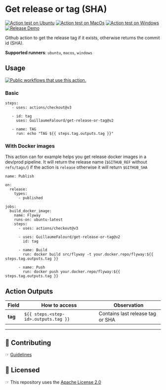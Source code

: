 # Get release or tag (SHA)

[![Action test on Ubuntu](https://github.com/GuillaumeFalourd/get-release-or-tag/actions/workflows/ubuntu_action_test.yml/badge.svg)](https://github.com/GuillaumeFalourd/get-release-or-tag/actions/workflows/ubuntu_action_test.yml) [![Action test on MacOs](https://github.com/GuillaumeFalourd/get-release-or-tag/actions/workflows/macos_action_test.yml/badge.svg)](https://github.com/GuillaumeFalourd/get-release-or-tag/actions/workflows/macos_action_test.yml) [![Action test on Windows](https://github.com/GuillaumeFalourd/get-release-or-tag/actions/workflows/windows_action_test.yml/badge.svg)](https://github.com/GuillaumeFalourd/get-release-or-tag/actions/workflows/windows_action_test.yml) [![Release Demo](https://github.com/GuillaumeFalourd/get-release-or-tag/actions/workflows/release_demo.yml/badge.svg)](https://github.com/GuillaumeFalourd/get-release-or-tag/actions/workflows/release_demo.yml)

Github action to get the release tag if it exists, otherwise returns the commit id (SHA).

**Supported runners**: `ubuntu`, `macos`, `windows`

## Usage

[![Public workflows that use this action.](https://img.shields.io/endpoint?url=https%3A%2F%2Fapi-endbug.vercel.app%2Fapi%2Fgithub-actions%2Fused-by%3Faction%3DGuillaumeFalourd%2Fget-release-or-tag%26badge%3Dtrue)](https://github.com/search?o=desc&q=GuillaumeFalourd+get-release-or-tag+path%3A.github%2Fworkflows+language%3AYAML&s=&type=Code)

### Basic

```
steps:
   - uses: actions/checkout@v3

   - id: tag
     uses: GuillaumeFalourd/get-release-or-tag@v2

   - name: TAG
     run: echo "TAG ${{ steps.tag.outputs.tag }}"
```

### With Docker images

This action can for example helps you get release docker images in a dev/prod pipeline. 
It will return the release name (`$GITHUB_REF` without `refs/tags/`) if the action is `release` otherwise it will return `$GITHUB_SHA`

```
name: Publish

on:
  release:
    types:
      - published

jobs:
  build_docker_image:
    name: Flyway
    runs-on: ubuntu-latest
    steps:
      - uses: actions/checkout@v3

      - uses: GuillaumeFalourd/get-release-or-tag@v2
        id: tag

      - name: Build
        run: docker build src/flyway -t your.docker.repo/flyway:${{ steps.tag.outputs.tag }}

      - name: Push
        run: docker push your.docker.repo/flyway:${{ steps.tag.outputs.tag }}
```

## Action Outputs

Field | How to access | Observation
------------ | ------------  | -------------
**tag** | `${{ steps.<step-id>.outputs.tag }}` | Contains last release tag or SHA

* * *

## 🤝 Contributing

☞ [Guidelines](https://github.com/GuillaumeFalourd/get-release-or-tag/blob/master/CONTRIBUTING.md)

## 🏅 Licensed

☞ This repository uses the [Apache License 2.0](https://github.com/GuillaumeFalourd/get-release-or-tag/blob/master/LICENSE)
